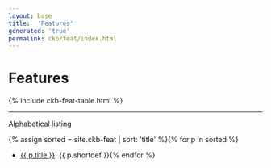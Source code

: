 ```yaml
---
layout: base
title:  'Features'
generated: 'true'
permalink: ckb/feat/index.html
---
```


# Features

{% include ckb-feat-table.html %}

----------

Alphabetical listing

{% assign sorted = site.ckb-feat | sort: 'title' %}{% for p in sorted %}
* [{{ p.title }}](): {{ p.shortdef }}{% endfor %}
